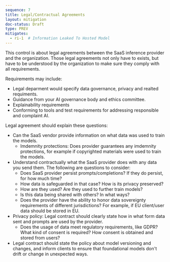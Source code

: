 ```yaml
---
sequence: 7
title: Legal/Contractual Agreements
layout: mitigation
doc-status: Draft
type: PREV
mitigates:
  - ri-1  # Information Leaked To Hosted Model
---
```


This control is about legal agreements between the SaaS inference provider and the organization. Those legal agreements not only have to exists, but have to be understood by the organization to make sure they comply with all requirements.

Requirements may include:
- Legal deparment would specify data governance, privacy and realted requiments.
- Guidance from your AI governance body and ethics committee.
- Explainability requirements
- Conforming to tools and test requirements for addressing responsible and complaint AI.

Legal agreement should explain these questions:
- Can the SaaS vendor provide information on what data was used to train the models.
  - Imdemnity protections: Does provider guarantees any imdemnity protections, for example if copyrighted materials were used to train the models.
- Understand contractually what the SaaS provider does with any data you send them. The following are questions to consider:
  - Does SaaS provider persist prompts/completions? If they do persist, for how much time?
  - How data is safeguarded in that case? How is its privacy preserved?
  - How are they used? Are they used to further train models?
  - Is this data being shared with others? In what ways?
  - Does the provider have the ability to honor data sovereignty requirements of different jurisdictions? For example, if EU client/user data should be stored in EU.
- Privacy policy: Legal contract should clearly state how in what form data sent and prompts are used by the provider.
  - Does the usage of data meet regulatory requirements, like GDPR? What kind of consent is required? How consent is obtained and stored from users?
- Legal contract should state the policy about model versioning and changes, and inform clients to ensure that foundational models don't drift or change in unexpected ways.
